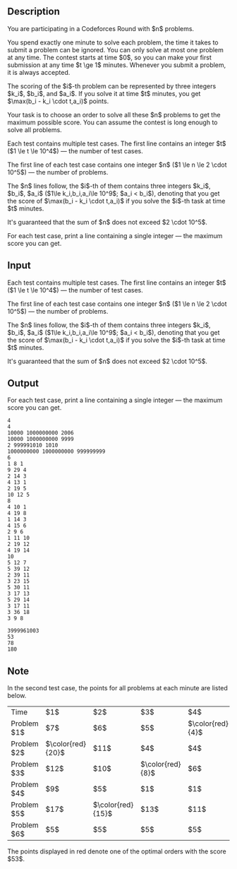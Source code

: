 ## Description

<div><p>You are participating in a Codeforces Round with $n$ problems. </p><p>You spend exactly one minute to solve each problem, the time it takes to submit a problem can be ignored. You can only solve at most one problem at any time. The contest starts at time $0$, so you can make your first submission at any time $t \ge 1$ minutes. Whenever you submit a problem, it is always accepted.</p><p>The scoring of the $i$-th problem can be represented by three integers $k_i$, $b_i$, and $a_i$. If you solve it at time $t$ minutes, you get $\max(b_i - k_i \cdot t,a_i)$ points.</p><p>Your task is to choose an order to solve all these $n$ problems to get the maximum possible score. You can assume the contest is long enough to solve all problems.</p></div><div class="input-specification"><p>Each test contains multiple test cases. The first line contains an integer $t$ ($1 \le t \le 10^4$) — the number of test cases. </p><p>The first line of each test case contains one integer $n$ ($1 \le n \le 2 \cdot 10^5$) — the number of problems.</p><p>The $n$ lines follow, the $i$-th of them contains three integers $k_i$, $b_i$, $a_i$ ($1\le k_i,b_i,a_i\le 10^9$; $a_i &lt; b_i$), denoting that you get the score of $\max(b_i - k_i \cdot t,a_i)$ if you solve the $i$-th task at time $t$ minutes.</p><p>It's guaranteed that the sum of $n$ does not exceed $2 \cdot 10^5$.</p></div><div class="output-specification"><p>For each test case, print a line containing a single integer — the maximum score you can get.</p></div>

## Input

<p>Each test contains multiple test cases. The first line contains an integer $t$ ($1 \le t \le 10^4$) — the number of test cases. </p><p>The first line of each test case contains one integer $n$ ($1 \le n \le 2 \cdot 10^5$) — the number of problems.</p><p>The $n$ lines follow, the $i$-th of them contains three integers $k_i$, $b_i$, $a_i$ ($1\le k_i,b_i,a_i\le 10^9$; $a_i &lt; b_i$), denoting that you get the score of $\max(b_i - k_i \cdot t,a_i)$ if you solve the $i$-th task at time $t$ minutes.</p><p>It's guaranteed that the sum of $n$ does not exceed $2 \cdot 10^5$.</p>

## Output

<p>For each test case, print a line containing a single integer — the maximum score you can get.</p>





```input1|2,3,4,5,6,14,15,16,17,18,19,20,21,22
4
4
10000 1000000000 2006
10000 1000000000 9999
2 999991010 1010
1000000000 1000000000 999999999
6
1 8 1
9 29 4
2 14 3
4 13 1
2 19 5
10 12 5
8
4 10 1
4 19 8
1 14 3
4 15 6
2 9 6
1 11 10
2 19 12
4 19 14
10
5 12 7
5 39 12
2 39 11
3 23 15
5 30 11
3 17 13
5 29 14
3 17 11
3 36 18
3 9 8
```




```output1
3999961003
53
78
180
```



## Note

<p>In the second test case, the points for all problems at each minute are listed below.</p><center> <table class="tex-tabular"><tbody><tr><td class="tex-tabular-border-left tex-tabular-text-align-center tex-tabular-border-right tex-tabular-border-top tex-tabular-border-bottom">Time</td><td class="tex-tabular-border-left tex-tabular-text-align-center tex-tabular-border-right tex-tabular-border-top tex-tabular-border-bottom">$1$</td><td class="tex-tabular-border-left tex-tabular-text-align-center tex-tabular-border-right tex-tabular-border-top tex-tabular-border-bottom">$2$</td><td class="tex-tabular-border-left tex-tabular-text-align-center tex-tabular-border-right tex-tabular-border-top tex-tabular-border-bottom">$3$</td><td class="tex-tabular-border-left tex-tabular-text-align-center tex-tabular-border-right tex-tabular-border-top tex-tabular-border-bottom">$4$</td><td class="tex-tabular-border-left tex-tabular-text-align-center tex-tabular-border-right tex-tabular-border-top tex-tabular-border-bottom">$5$</td><td class="tex-tabular-border-left tex-tabular-text-align-center tex-tabular-border-right tex-tabular-border-top tex-tabular-border-bottom">$6$</td></tr><tr><td class="tex-tabular-border-left tex-tabular-text-align-center tex-tabular-border-right tex-tabular-border-top tex-tabular-border-bottom">Problem $1$</td><td class="tex-tabular-border-left tex-tabular-text-align-center tex-tabular-border-right tex-tabular-border-top tex-tabular-border-bottom">$7$</td><td class="tex-tabular-border-left tex-tabular-text-align-center tex-tabular-border-right tex-tabular-border-top tex-tabular-border-bottom">$6$</td><td class="tex-tabular-border-left tex-tabular-text-align-center tex-tabular-border-right tex-tabular-border-top tex-tabular-border-bottom">$5$</td><td class="tex-tabular-border-left tex-tabular-text-align-center tex-tabular-border-right tex-tabular-border-top tex-tabular-border-bottom">$\color{red}{4}$</td><td class="tex-tabular-border-left tex-tabular-text-align-center tex-tabular-border-right tex-tabular-border-top tex-tabular-border-bottom">$3$</td><td class="tex-tabular-border-left tex-tabular-text-align-center tex-tabular-border-right tex-tabular-border-top tex-tabular-border-bottom">$2$</td></tr><tr><td class="tex-tabular-border-left tex-tabular-text-align-center tex-tabular-border-right tex-tabular-border-top tex-tabular-border-bottom">Problem $2$</td><td class="tex-tabular-border-left tex-tabular-text-align-center tex-tabular-border-right tex-tabular-border-top tex-tabular-border-bottom">$\color{red}{20}$</td><td class="tex-tabular-border-left tex-tabular-text-align-center tex-tabular-border-right tex-tabular-border-top tex-tabular-border-bottom">$11$</td><td class="tex-tabular-border-left tex-tabular-text-align-center tex-tabular-border-right tex-tabular-border-top tex-tabular-border-bottom">$4$</td><td class="tex-tabular-border-left tex-tabular-text-align-center tex-tabular-border-right tex-tabular-border-top tex-tabular-border-bottom">$4$</td><td class="tex-tabular-border-left tex-tabular-text-align-center tex-tabular-border-right tex-tabular-border-top tex-tabular-border-bottom">$4$</td><td class="tex-tabular-border-left tex-tabular-text-align-center tex-tabular-border-right tex-tabular-border-top tex-tabular-border-bottom">$4$</td></tr><tr><td class="tex-tabular-border-left tex-tabular-text-align-center tex-tabular-border-right tex-tabular-border-top tex-tabular-border-bottom">Problem $3$</td><td class="tex-tabular-border-left tex-tabular-text-align-center tex-tabular-border-right tex-tabular-border-top tex-tabular-border-bottom">$12$</td><td class="tex-tabular-border-left tex-tabular-text-align-center tex-tabular-border-right tex-tabular-border-top tex-tabular-border-bottom">$10$</td><td class="tex-tabular-border-left tex-tabular-text-align-center tex-tabular-border-right tex-tabular-border-top tex-tabular-border-bottom">$\color{red}{8}$</td><td class="tex-tabular-border-left tex-tabular-text-align-center tex-tabular-border-right tex-tabular-border-top tex-tabular-border-bottom">$6$</td><td class="tex-tabular-border-left tex-tabular-text-align-center tex-tabular-border-right tex-tabular-border-top tex-tabular-border-bottom">$4$</td><td class="tex-tabular-border-left tex-tabular-text-align-center tex-tabular-border-right tex-tabular-border-top tex-tabular-border-bottom">$3$</td></tr><tr><td class="tex-tabular-border-left tex-tabular-text-align-center tex-tabular-border-right tex-tabular-border-top tex-tabular-border-bottom">Problem $4$</td><td class="tex-tabular-border-left tex-tabular-text-align-center tex-tabular-border-right tex-tabular-border-top tex-tabular-border-bottom">$9$</td><td class="tex-tabular-border-left tex-tabular-text-align-center tex-tabular-border-right tex-tabular-border-top tex-tabular-border-bottom">$5$</td><td class="tex-tabular-border-left tex-tabular-text-align-center tex-tabular-border-right tex-tabular-border-top tex-tabular-border-bottom">$1$</td><td class="tex-tabular-border-left tex-tabular-text-align-center tex-tabular-border-right tex-tabular-border-top tex-tabular-border-bottom">$1$</td><td class="tex-tabular-border-left tex-tabular-text-align-center tex-tabular-border-right tex-tabular-border-top tex-tabular-border-bottom">$\color{red}{1}$</td><td class="tex-tabular-border-left tex-tabular-text-align-center tex-tabular-border-right tex-tabular-border-top tex-tabular-border-bottom">$1$</td></tr><tr><td class="tex-tabular-border-left tex-tabular-text-align-center tex-tabular-border-right tex-tabular-border-top tex-tabular-border-bottom">Problem $5$</td><td class="tex-tabular-border-left tex-tabular-text-align-center tex-tabular-border-right tex-tabular-border-top tex-tabular-border-bottom">$17$</td><td class="tex-tabular-border-left tex-tabular-text-align-center tex-tabular-border-right tex-tabular-border-top tex-tabular-border-bottom">$\color{red}{15}$</td><td class="tex-tabular-border-left tex-tabular-text-align-center tex-tabular-border-right tex-tabular-border-top tex-tabular-border-bottom">$13$</td><td class="tex-tabular-border-left tex-tabular-text-align-center tex-tabular-border-right tex-tabular-border-top tex-tabular-border-bottom">$11$</td><td class="tex-tabular-border-left tex-tabular-text-align-center tex-tabular-border-right tex-tabular-border-top tex-tabular-border-bottom">$9$</td><td class="tex-tabular-border-left tex-tabular-text-align-center tex-tabular-border-right tex-tabular-border-top tex-tabular-border-bottom">$7$</td></tr><tr><td class="tex-tabular-border-left tex-tabular-text-align-center tex-tabular-border-right tex-tabular-border-top tex-tabular-border-bottom">Problem $6$</td><td class="tex-tabular-border-left tex-tabular-text-align-center tex-tabular-border-right tex-tabular-border-top tex-tabular-border-bottom">$5$</td><td class="tex-tabular-border-left tex-tabular-text-align-center tex-tabular-border-right tex-tabular-border-top tex-tabular-border-bottom">$5$</td><td class="tex-tabular-border-left tex-tabular-text-align-center tex-tabular-border-right tex-tabular-border-top tex-tabular-border-bottom">$5$</td><td class="tex-tabular-border-left tex-tabular-text-align-center tex-tabular-border-right tex-tabular-border-top tex-tabular-border-bottom">$5$</td><td class="tex-tabular-border-left tex-tabular-text-align-center tex-tabular-border-right tex-tabular-border-top tex-tabular-border-bottom">$5$</td><td class="tex-tabular-border-left tex-tabular-text-align-center tex-tabular-border-right tex-tabular-border-top tex-tabular-border-bottom">$\color{red}{5}$</td></tr></tbody></table> </center><p>The points displayed in red denote one of the optimal orders with the score $53$.</p>
